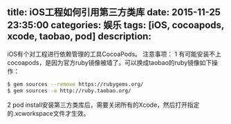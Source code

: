 title: iOS工程如何引用第三方类库
date: 2015-11-25 23:35:00
categories: 娱乐
tags: [iOS, cocoapods, xcode, taobao, pod]
description:
---
iOS有个对工程进行依赖管理的工具CocoaPods。
注意事项：
1 有可能安装不上cocoapods，是因为官方ruby镜像被墙了。可以换成taobao的ruby镜像如下操作：
```bash
$ gem sources --remove https://rubygems.org/
$ gem sources -a http://ruby.taobao.org/
```
2 pod install安装第三方类库后，需要关闭所有的Xcode，然后打开指定的.xcworkspace文件才生效。